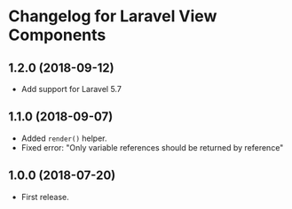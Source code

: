 Changelog for Laravel View Components
=====================================

1.2.0 (2018-09-12)
------------------

- Add support for Laravel 5.7


1.1.0 (2018-09-07)
------------------

- Added `render()` helper.
- Fixed error: "Only variable references should be returned by reference"


1.0.0 (2018-07-20)
------------------

- First release.
